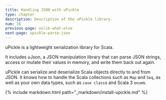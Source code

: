 ```yaml
---
title: Handling JSON with uPickle
type: chapter
description: Description of the uPickle library.
num: 16
previous-page: oslib-what-else
next-page: upickle-parse-json
---
```


uPickle is a lightweight serialization library for Scala.

It includes uJson, a JSON manipulation library that can parse JSON strings, access or mutate their values in memory, and write them back out again.

uPickle can serialize and deserialize Scala objects directly to and from JSON. It knows how to handle the Scala collections such as `Map` and `Seq`, as well as your own data types, such as `case class`s and Scala 3 `enum`s.

{% include markdown.html path="_markdown/install-upickle.md" %}
